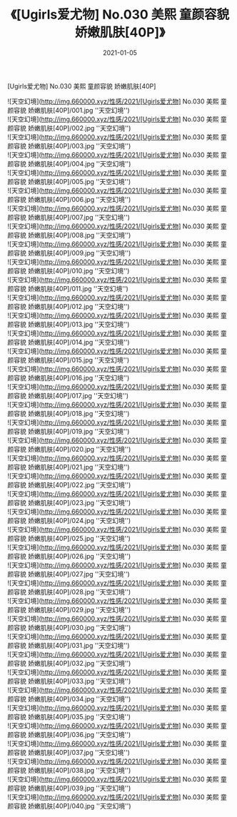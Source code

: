 ﻿---
layout: post
title:  《[Ugirls爱尤物] No.030 美熙 童颜容貌 娇嫩肌肤[40P]》
date:   2021-01-05
img: http://img.660000.xyz/性感/2021/[Ugirls爱尤物] No.030 美熙 童颜容貌 娇嫩肌肤[40P]/000.jpg
categories: [美女, 性感, 泳衣]
---

[Ugirls爱尤物] No.030 美熙 童颜容貌 娇嫩肌肤[40P]



![天空幻境](http://img.660000.xyz/性感/2021/[Ugirls爱尤物] No.030 美熙 童颜容貌 娇嫩肌肤[40P]/001.jpg ''天空幻境'') <br>
![天空幻境](http://img.660000.xyz/性感/2021/[Ugirls爱尤物] No.030 美熙 童颜容貌 娇嫩肌肤[40P]/002.jpg ''天空幻境'') <br>
![天空幻境](http://img.660000.xyz/性感/2021/[Ugirls爱尤物] No.030 美熙 童颜容貌 娇嫩肌肤[40P]/003.jpg ''天空幻境'') <br>
![天空幻境](http://img.660000.xyz/性感/2021/[Ugirls爱尤物] No.030 美熙 童颜容貌 娇嫩肌肤[40P]/004.jpg ''天空幻境'') <br>
![天空幻境](http://img.660000.xyz/性感/2021/[Ugirls爱尤物] No.030 美熙 童颜容貌 娇嫩肌肤[40P]/005.jpg ''天空幻境'') <br>
![天空幻境](http://img.660000.xyz/性感/2021/[Ugirls爱尤物] No.030 美熙 童颜容貌 娇嫩肌肤[40P]/006.jpg ''天空幻境'') <br>
![天空幻境](http://img.660000.xyz/性感/2021/[Ugirls爱尤物] No.030 美熙 童颜容貌 娇嫩肌肤[40P]/007.jpg ''天空幻境'') <br>
![天空幻境](http://img.660000.xyz/性感/2021/[Ugirls爱尤物] No.030 美熙 童颜容貌 娇嫩肌肤[40P]/008.jpg ''天空幻境'') <br>
![天空幻境](http://img.660000.xyz/性感/2021/[Ugirls爱尤物] No.030 美熙 童颜容貌 娇嫩肌肤[40P]/009.jpg ''天空幻境'') <br>
![天空幻境](http://img.660000.xyz/性感/2021/[Ugirls爱尤物] No.030 美熙 童颜容貌 娇嫩肌肤[40P]/010.jpg ''天空幻境'') <br>
![天空幻境](http://img.660000.xyz/性感/2021/[Ugirls爱尤物] No.030 美熙 童颜容貌 娇嫩肌肤[40P]/011.jpg ''天空幻境'') <br>
![天空幻境](http://img.660000.xyz/性感/2021/[Ugirls爱尤物] No.030 美熙 童颜容貌 娇嫩肌肤[40P]/012.jpg ''天空幻境'') <br>
![天空幻境](http://img.660000.xyz/性感/2021/[Ugirls爱尤物] No.030 美熙 童颜容貌 娇嫩肌肤[40P]/013.jpg ''天空幻境'') <br>
![天空幻境](http://img.660000.xyz/性感/2021/[Ugirls爱尤物] No.030 美熙 童颜容貌 娇嫩肌肤[40P]/014.jpg ''天空幻境'') <br>
![天空幻境](http://img.660000.xyz/性感/2021/[Ugirls爱尤物] No.030 美熙 童颜容貌 娇嫩肌肤[40P]/015.jpg ''天空幻境'') <br>
![天空幻境](http://img.660000.xyz/性感/2021/[Ugirls爱尤物] No.030 美熙 童颜容貌 娇嫩肌肤[40P]/016.jpg ''天空幻境'') <br>
![天空幻境](http://img.660000.xyz/性感/2021/[Ugirls爱尤物] No.030 美熙 童颜容貌 娇嫩肌肤[40P]/017.jpg ''天空幻境'') <br>
![天空幻境](http://img.660000.xyz/性感/2021/[Ugirls爱尤物] No.030 美熙 童颜容貌 娇嫩肌肤[40P]/018.jpg ''天空幻境'') <br>
![天空幻境](http://img.660000.xyz/性感/2021/[Ugirls爱尤物] No.030 美熙 童颜容貌 娇嫩肌肤[40P]/019.jpg ''天空幻境'') <br>
![天空幻境](http://img.660000.xyz/性感/2021/[Ugirls爱尤物] No.030 美熙 童颜容貌 娇嫩肌肤[40P]/020.jpg ''天空幻境'') <br>
![天空幻境](http://img.660000.xyz/性感/2021/[Ugirls爱尤物] No.030 美熙 童颜容貌 娇嫩肌肤[40P]/021.jpg ''天空幻境'') <br>
![天空幻境](http://img.660000.xyz/性感/2021/[Ugirls爱尤物] No.030 美熙 童颜容貌 娇嫩肌肤[40P]/022.jpg ''天空幻境'') <br>
![天空幻境](http://img.660000.xyz/性感/2021/[Ugirls爱尤物] No.030 美熙 童颜容貌 娇嫩肌肤[40P]/023.jpg ''天空幻境'') <br>
![天空幻境](http://img.660000.xyz/性感/2021/[Ugirls爱尤物] No.030 美熙 童颜容貌 娇嫩肌肤[40P]/024.jpg ''天空幻境'') <br>
![天空幻境](http://img.660000.xyz/性感/2021/[Ugirls爱尤物] No.030 美熙 童颜容貌 娇嫩肌肤[40P]/025.jpg ''天空幻境'') <br>
![天空幻境](http://img.660000.xyz/性感/2021/[Ugirls爱尤物] No.030 美熙 童颜容貌 娇嫩肌肤[40P]/026.jpg ''天空幻境'') <br>
![天空幻境](http://img.660000.xyz/性感/2021/[Ugirls爱尤物] No.030 美熙 童颜容貌 娇嫩肌肤[40P]/027.jpg ''天空幻境'') <br>
![天空幻境](http://img.660000.xyz/性感/2021/[Ugirls爱尤物] No.030 美熙 童颜容貌 娇嫩肌肤[40P]/028.jpg ''天空幻境'') <br>
![天空幻境](http://img.660000.xyz/性感/2021/[Ugirls爱尤物] No.030 美熙 童颜容貌 娇嫩肌肤[40P]/029.jpg ''天空幻境'') <br>
![天空幻境](http://img.660000.xyz/性感/2021/[Ugirls爱尤物] No.030 美熙 童颜容貌 娇嫩肌肤[40P]/030.jpg ''天空幻境'') <br>
![天空幻境](http://img.660000.xyz/性感/2021/[Ugirls爱尤物] No.030 美熙 童颜容貌 娇嫩肌肤[40P]/031.jpg ''天空幻境'') <br>
![天空幻境](http://img.660000.xyz/性感/2021/[Ugirls爱尤物] No.030 美熙 童颜容貌 娇嫩肌肤[40P]/032.jpg ''天空幻境'') <br>
![天空幻境](http://img.660000.xyz/性感/2021/[Ugirls爱尤物] No.030 美熙 童颜容貌 娇嫩肌肤[40P]/033.jpg ''天空幻境'') <br>
![天空幻境](http://img.660000.xyz/性感/2021/[Ugirls爱尤物] No.030 美熙 童颜容貌 娇嫩肌肤[40P]/034.jpg ''天空幻境'') <br>
![天空幻境](http://img.660000.xyz/性感/2021/[Ugirls爱尤物] No.030 美熙 童颜容貌 娇嫩肌肤[40P]/035.jpg ''天空幻境'') <br>
![天空幻境](http://img.660000.xyz/性感/2021/[Ugirls爱尤物] No.030 美熙 童颜容貌 娇嫩肌肤[40P]/036.jpg ''天空幻境'') <br>
![天空幻境](http://img.660000.xyz/性感/2021/[Ugirls爱尤物] No.030 美熙 童颜容貌 娇嫩肌肤[40P]/037.jpg ''天空幻境'') <br>
![天空幻境](http://img.660000.xyz/性感/2021/[Ugirls爱尤物] No.030 美熙 童颜容貌 娇嫩肌肤[40P]/038.jpg ''天空幻境'') <br>
![天空幻境](http://img.660000.xyz/性感/2021/[Ugirls爱尤物] No.030 美熙 童颜容貌 娇嫩肌肤[40P]/039.jpg ''天空幻境'') <br>
![天空幻境](http://img.660000.xyz/性感/2021/[Ugirls爱尤物] No.030 美熙 童颜容貌 娇嫩肌肤[40P]/040.jpg ''天空幻境'') <br>